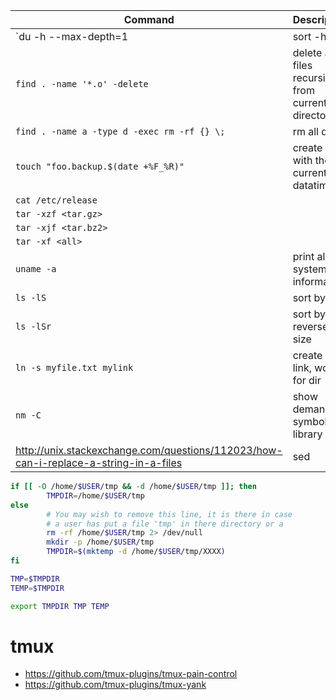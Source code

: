 Command|Description
----|-----------
`du -h --max-depth=1 | sort -h`|list sorted folder size
`find . -name '*.o' -delete`| delete all .o files recursively from current directory
`find . -name a -type d -exec rm -rf {} \;`|rm all dirs
`touch "foo.backup.$(date +%F_%R)"`|create file with the current datatime
`cat /etc/release`|
`tar -xzf <tar.gz>`|
`tar -xjf <tar.bz2>`|
`tar -xf <all>`|
`uname -a`|print all system information
`ls -lS`|sort by size
`ls -lSr`|sort by reverse size
`ln -s myfile.txt mylink`|create soft link, works for dir
`nm -C`|show demangled symbols in library
http://unix.stackexchange.com/questions/112023/how-can-i-replace-a-string-in-a-files|sed

```bash
if [[ -O /home/$USER/tmp && -d /home/$USER/tmp ]]; then
        TMPDIR=/home/$USER/tmp
else
        # You may wish to remove this line, it is there in case
        # a user has put a file 'tmp' in there directory or a
        rm -rf /home/$USER/tmp 2> /dev/null
        mkdir -p /home/$USER/tmp
        TMPDIR=$(mktemp -d /home/$USER/tmp/XXXX)
fi

TMP=$TMPDIR
TEMP=$TMPDIR

export TMPDIR TMP TEMP
```
# tmux
* https://github.com/tmux-plugins/tmux-pain-control
* https://github.com/tmux-plugins/tmux-yank
